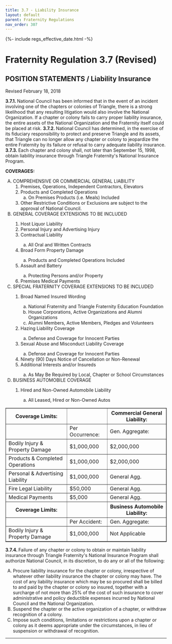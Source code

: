 ```yaml
---
title: 3.7 - Liability Insurance
layout: default
parent: Fraternity Regulations
nav_order: 307
---
```

<style type="text/css">
    ol { list-style-type: upper-alpha; }
    ol ol { list-style-type: decimal; } 
    ol ol ol { list-style-type: lower-alpha }
</style>

{%- include regs_effective_date.html -%}

# Fraternity Regulation 3.7 (Revised)

## POSITION STATEMENTS / Liability Insurance

Revised February 18, 2018

<strong>
3.7.1.
</strong>
National Council has been informed that in the event of an
incident involving one of the chapters or colonies of Triangle,
there is a strong likelihood that any resulting litigation would
also involve the National Organization.  If a chapter or colony
fails to carry proper liability insurance, the entire assets of
the National Organization and the Fraternity itself could be
placed at risk.

<strong>
3.7.2.
</strong>
National Council has determined, in the exercise of its fiduciary
responsibility to protect and preserve Triangle and its assets,
that Triangle can no longer allow any chapter or colony to
jeopardize the entire Fraternity by its failure or refusal to
carry adequate liability insurance.

<strong>
3.7.3.
</strong>
Each chapter and colony shall, not later than September 15, 1998, obtain liability insurance through Triangle Fraternity's National Insurance Program.

<strong>COVERAGES:</strong>

<ol type="A">
<li>COMPREHENSIVE OR COMMERCIAL GENERAL LIABILITY
<ol type="1">
<li>Premises, Operations, Independent Contractors, Elevators</li>
<li>Products and Completed Operations
<ol type="a">
<li>On Premises Products (i.e. Meals) Included</li>
</ol>
</li>
<li>Other Restrictive Conditions or Exclusions are subject to the
approval of National Council.</li>
</ol>
</li>

<li>GENERAL COVERAGE EXTENSIONS TO BE INCLUDED
</li>
<ol type="1">
<li>Host Liquor Liability
</li>
<li>Personal Injury and Advertising Injury
</li>
<li>Contractual Liability
</li>
<ol type="a">
<li>All Oral and Written Contracts
</li>
</ol>
<li>Broad Form Property Damage
</li>
<ol type="a">
<li>Products and Completed Operations Included
</li>
</ol>
<li>Assault and Battery
</li>
<ol type="a">
<li>Protecting Persons and/or Property
</li>
</ol>
<li>Premises Medical Payments
</li>
</ol>

<li>SPECIAL FRATERNITY COVERAGE EXTENSIONS TO BE INCLUDED
</li>
<ol type="1">
<li>Broad Named Insured Wording
</li>			
<ol type="a">
<li>National Fraternity and Triangle Fraternity Education
Foundation
</li>
<li>House Corporations, Active Organizations and Alumni
Organizations
</li>
<li>Alumni Members, Active Members, Pledges and Volunteers
</li>
</ol>
<li>Hazing Liability Coverage
</li>
<ol type="a">
<li>Defense and Coverage for Innocent Parties
</li>
</ol>
<li>Sexual Abuse and Misconduct Liability Coverage
</li>		
<ol type="a">
<li>Defense and Coverage for Innocent Parties
</li>
</ol>
<li>Ninety (90) Days Notice of Cancellation or Non-Renewal
</li>
<li>Additional Interests and/or Insureds
</li>
<ol type="a">
<li>As May Be Required by Local, Chapter or School Circumstances
</li>
</ol>
</ol>
<li>BUSINESS AUTOMOBILE COVERAGE
</li>
<ol type="1">
<li>Hired and Non-Owned Automobile Liability
</li>		
<ol type="a">
<li>All Leased, Hired or Non-Owned Autos
</li>
</ol>
</ol>
</ol>

<table border=1>

<tr>
<th>Coverage Limits:</th>
<th></th>
<th>Commercial General Liability:</th>
</tr>

<tr>
<td></td>
<td>Per Occurrence:</td>
<td>Gen. Aggregate:</td>
</tr>

<tr>
<td>Bodily Injury &amp; Property Damage</td>
<td>$1,000,000</td>
<td>$2,000,000</td>
</tr>

<tr>
<td>Products &amp; Completed Operations</td>
<td>$1,000,000</td>
<td>$2,000,000</td>
</tr>

<tr>
<td>Personal &amp; Advertising Liability</td>
<td>$1,000,000</td>
<td>General Agg.</td>
</tr>

<tr>
<td>Fire Legal Liability</td>
<td>$50,000</td>
<td>General Agg.</td>
</tr>

<tr>
<td>Medical Payments</td>
<td>$5,000</td>
<td>General Agg.</td>
</tr>

<tr>
<th>Coverage Limits:</th>
<th></th>
<th>Business Automobile Liability:</th>
</tr>

<tr>
<td></td>
<td>Per Accident:</td>
<td>Gen. Aggregate:</td>
</tr>

<tr>
<td>Bodily Injury &amp; Property Damage</td>
<td>$1,000,000</td>
<td>Not Applicable</td>
</tr>

</table>

<strong>
3.7.4.
</strong>
Failure of any chapter or colony to obtain or maintain liability insurance through Triangle Fraternity's National Insurance Program shall authorize National Council, in its discretion, to do any or all of the following:

<ol>
<li>Procure liability insurance for the chapter or colony, irrespective of whatever other liability insurance the chapter or colony may have. The cost of any liability insurance which may be so procured shall be billed to and paid by the chapter or colony so insured, together with a surcharge of not more than 25% of the cost of such insurance to cover administrative and policy deductible expenses incurred by National Council and the National Organization.</li>

<li>Suspend the chapter or the active organization of a chapter, or withdraw recognition of a colony.</li>
   
<li>Impose such conditions, limitations or restrictions upon a chapter or colony as it deems appropriate under the circumstances, in lieu of suspension or withdrawal of recognition.</li>
</ol>

---